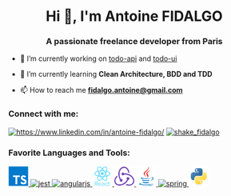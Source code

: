 <h1 align="center">Hi 👋, I'm Antoine FIDALGO</h1>
<h3 align="center">A passionate freelance developer from Paris</h3>

- 🔭 I’m currently working on [todo-api](https://github.com/MShake/bdd-clean-architrecture-todo-api) and [todo-ui](https://github.com/MShake/bdd-clean-architrecture-todo-ui)

- 🌱 I’m currently learning **Clean Architecture, BDD and TDD**

- 📫 How to reach me **fidalgo.antoine@gmail.com**

<h3 align="left">Connect with me:</h3>
<p align="left">
<a href="https://linkedin.com/in/https://www.linkedin.com/in/antoine-fidalgo/" target="blank"><img align="center" src="https://cdn.jsdelivr.net/npm/simple-icons@3.0.1/icons/linkedin.svg" alt="https://www.linkedin.com/in/antoine-fidalgo/" height="30" width="40" /></a>
<a href="https://instagram.com/shake_fidalgo" target="blank"><img align="center" src="https://cdn.jsdelivr.net/npm/simple-icons@3.0.1/icons/instagram.svg" alt="shake_fidalgo" height="30" width="40" /></a>
</p>

<h3 align="left">Favorite Languages and Tools:</h3>
<p align="left"><a href="https://www.typescriptlang.org/" target="_blank"> <img src="https://raw.githubusercontent.com/devicons/devicon/master/icons/typescript/typescript-original.svg" alt="typescript" width="40" height="40"/> </a> <a href="https://jestjs.io" target="_blank"> <img src="https://www.vectorlogo.zone/logos/jestjsio/jestjsio-icon.svg" alt="jest" width="40" height="40"/> </a> <a href="https://angular.io" target="_blank"> <img src="https://upload.wikimedia.org/wikipedia/commons/thumb/c/cf/Angular_full_color_logo.svg/1200px-Angular_full_color_logo.svg.png" alt="angularjs" width="40" height="40"/> </a><a href="https://reactjs.org/" target="_blank"> <img src="https://raw.githubusercontent.com/devicons/devicon/master/icons/react/react-original-wordmark.svg" alt="react" width="40" height="40"/> </a><a href="https://redux.js.org" target="_blank"> <img src="https://raw.githubusercontent.com/devicons/devicon/master/icons/redux/redux-original.svg" alt="redux" width="40" height="40"/> </a><a href="https://www.java.com" target="_blank"> <img src="https://raw.githubusercontent.com/devicons/devicon/master/icons/java/java-original.svg" alt="java" width="40" height="40"/> </a>  <a href="https://spring.io/" target="_blank"> <img src="https://www.vectorlogo.zone/logos/springio/springio-icon.svg" alt="spring" width="40" height="40"/> </a>  <a href="https://www.python.org" target="_blank"> <img src="https://raw.githubusercontent.com/devicons/devicon/master/icons/python/python-original.svg" alt="python" width="40" height="40"/> </a> </p>
